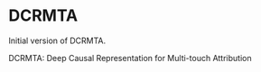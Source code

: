 # DCRMTA
Initial version of DCRMTA.

DCRMTA: Deep Causal Representation for Multi-touch Attribution
